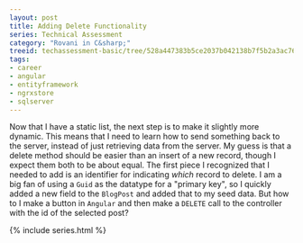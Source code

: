 ```yaml
---
layout: post
title: Adding Delete Functionality
series: Technical Assessment
category: "Rovani in C&sharp;"
treeid: techassessment-basic/tree/528a447383b5ce2037b042138b7f5b2a3ac76476
tags:
- career
- angular
- entityframework
- ngrxstore
- sqlserver
---
```


Now that I have a static list, the next step is to make it slightly more dynamic. This means that I need to learn how to send something back to the server, instead of just retrieving data from the server. My guess is that a delete method should be easier than an insert of a new record, though I expect them both to be about equal. The first piece I recognized that I needed to add is an identifier for indicating _which_ record to delete. I am a big fan of using a `Guid` as the datatype for a "primary key", so I quickly added a new field to the `BlogPost` and added that to my seed data. But how to I make a button in `Angular` and then make a `DELETE` call to the controller with the id of the selected post?

{% include series.html %}

